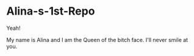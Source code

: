 Alina-s-1st-Repo
================

Yeah!

My name is Alina and I am the Queen of the bitch face. I'll never smile at you.
